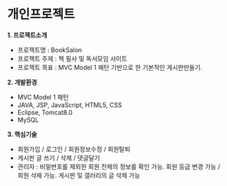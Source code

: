 # 개인프로젝트


**1. 프로젝트소개**
* 프로젝트명 : BookSalon
* 프로젝트 주제 : 책 필사 및 독서모임 사이트
* 프로젝트 목표 : MVC Model 1 패턴 기반으로 한 기본적인 게시판만들기.


**2. 개발환경**
* MVC Model 1 패턴
* JAVA, JSP, JavaScript, HTML5, CSS
* Eclipse, Tomcat8.0
* MySQL


**3. 핵심기술**
* 회원가입 / 로그인 / 회원정보수정 / 회원탈퇴
* 게시판 글 쓰기 / 삭제 / 댓글달기
* 관리자 : 비밀번호를 제외한 회원 전체의 정보를 확인 가능.
           회원 등급 변경 가능 / 회원 삭제 가능.
           게시판 및 갤러리의 글 삭제 가능
          

